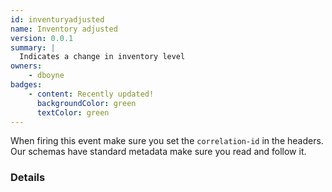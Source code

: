 ```yaml
---
id: inventuryadjusted
name: Inventory adjusted
version: 0.0.1
summary: |
  Indicates a change in inventory level
owners:
    - dboyne
badges:
    - content: Recently updated!
      backgroundColor: green
      textColor: green
---
```


<Admonition>When firing this event make sure you set the `correlation-id` in the headers. Our schemas have standard metadata make sure you read and follow it.</Admonition>

### Details

<NodeGraph />
